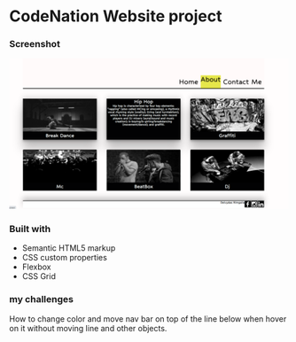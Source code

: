 # CodeNation Website project






### Screenshot

![](./screenshot.png)


### Built with

- Semantic HTML5 markup
- CSS custom properties
- Flexbox
- CSS Grid

### my challenges

How to change color and move nav bar on top of the line below when hover on it without moving line and other objects.
